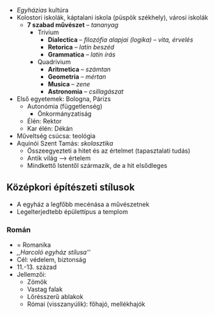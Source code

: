 - *Egyházias* kultúra
- Kolostori iskolák, káptalani iskola (püspök székhely), városi iskolák
	- **7 szabad művészet** – *tananyag*
		- Trivium
			- **Dialectica** – *filozófia alapjai (logika)* – *vita, érvelés*
			- **Retorica** – *latin beszéd*
			- **Grammatica** – *latin írás*
		- Quadrivium
			- **Aritmetica** – *számtan*
			- **Geometria** – *mértan*
			- **Musica** – *zene*
			- **Astronomia** – *csillagászat*
- Első egyetemek: Bologna, Párizs
	- Autonómia (függetlenség)
		- Önkormányzatiság
	- Élén: Rektor
	- Kar élén: Dékán
- Műveltség csúcsa: teológia
- Aquinói Szent Tamás: *skolasztika*
	- Összeegyezteti a hitet és az értelmet (tapasztalati tudás)
	- Antik világ –> értelem
	- Mindkettő Istentől származik, de a hit elsődleges
## Középkori építészeti stílusok
- A egyház a legfőbb mecénása a művészetnek
- Legelterjedtebb épülettípus a templom
### Román
- = Romanika
- *,,Harcoló egyház stílusa''*
- Cél: védelem, biztonság
- 11.-13. század
- Jellemzői:
	- Zömök
	- Vastag falak
	- Lőrésszerű ablakok
	- Római (visszanyúlik): főhajó, mellékhajók
